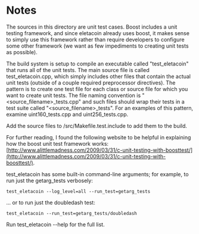 # Notes
The sources in this directory are unit test cases.  Boost includes a
unit testing framework, and since eletacoin already uses boost, it makes
sense to simply use this framework rather than require developers to
configure some other framework (we want as few impediments to creating
unit tests as possible).

The build system is setup to compile an executable called "test_eletacoin"
that runs all of the unit tests.  The main source file is called
test_eletacoin.cpp, which simply includes other files that contain the
actual unit tests (outside of a couple required preprocessor
directives).  The pattern is to create one test file for each class or
source file for which you want to create unit tests.  The file naming
convention is "<source_filename>_tests.cpp" and such files should wrap
their tests in a test suite called "<source_filename>_tests".  For an
examples of this pattern, examine uint160_tests.cpp and
uint256_tests.cpp.

Add the source files to /src/Makefile.test.include to add them to the build.

For further reading, I found the following website to be helpful in
explaining how the boost unit test framework works:
[http://www.alittlemadness.com/2009/03/31/c-unit-testing-with-boosttest/](http://www.alittlemadness.com/2009/03/31/c-unit-testing-with-boosttest/).

test_eletacoin has some built-in command-line arguments; for
example, to run just the getarg_tests verbosely:

    test_eletacoin --log_level=all --run_test=getarg_tests

... or to run just the doubledash test:

    test_eletacoin --run_test=getarg_tests/doubledash

Run  test_eletacoin --help   for the full list.

